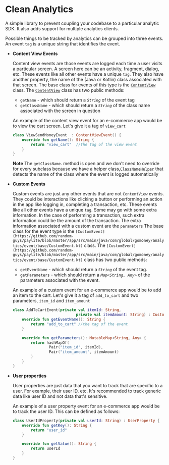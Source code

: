 # Clean Analytics

A simple library to prevent coupling your codebase to a particular analytic SDK. It also adds support for multiple analytics clients.

Possible things to be tracked by analytics can be grouped into three events. An event `tag` is a unique string that identifies the event.

- **Content View Events**

    Content view events are those events are logged each time a user visits a particular screen. A screen here can be an activity, fragment, dialog, etc. These events like all other events have a unique `tag`. They also have another property, the name of the (Java or Kotlin) class associated with that screen. The base class for events of this type is the  [`ContentView`](https://github.com/random-guys/paylite/blob/master/app/src/main/java/com/global/gomoney/analytics/event/base/ContentViewEvent.kt) class.
    The [`ContentView`](https://github.com/random-guys/paylite/blob/master/app/src/main/java/com/global/gomoney/analytics/event/base/ContentViewEvent.kt) class has two public methods:

    - `getName`  - which should return a *`String`* of the event tag
    - `getClassName` - which should return a *`String`* of the class name associated with the screen in question

    An example of the content view event for an e-commerce app would be to view the cart screen. Let's give it  a tag of  `view_cart`

    ```kotlin
    class ViewSendMoneyEvent  : ContentViewEvent() {
        override fun getName(): String {
            return "view_cart"  //the tag of the view event
        }
    }
    ```

    **Note**
    The `getClassName`. method is open and we don't need to override for every subclass because we have a helper class,[`ClassNameHelper`](https://github.com/random-guys/paylite/blob/master/app/src/main/java/com/global/gomoney/analytics/util/ClassNameHelper.kt)  that detects the name of the class where the event is logged automatically

- **Custom Events**

    Custom events are just any other events that are not `ContentView` events. They could be interactions like clicking a button or performing an action in the app like logging in, completing a transaction, etc. These events like all other events have a unique `tag`. Some may go with some extra information. In the case of performing a transaction, such extra information could be the amount of the transaction. The extra information associated with a custom event are the `parameters` The base class for the event type is the `[CustomEvent](https://github.com/random-guys/paylite/blob/master/app/src/main/java/com/global/gomoney/analytics/event/base/CustomEvent.kt)` class.
    The `[CustomEvent](https://github.com/random-guys/paylite/blob/master/app/src/main/java/com/global/gomoney/analytics/event/base/CustomEvent.kt)` class has two public methods:

    - `getEventName` -  which should return a *`String`* of the event tag.
    - `getParameters` - which should return a *`Map<String, Any>`* of the parameters associated with the event.

    An example of a custom event for an e-commerce app would be to add an item to the cart. Let's give it a tag of `add_to_cart` and two parameters, `item_id` and `item_amount`

    ```kotlin
    class AddToCartEvent(private val itemId: String,
                                private val itemAmount: String) : CustomEvent() {
        override fun getEventName(): String {
            return "add_to_cart" //the tag of the event
        }

        override fun getParameters(): MutableMap<String, Any> {
            return hashMapOf(
                    Pair("item_id", itemId),
                    Pair("item_amount", itemAmount)
            )
        }
    }
    ```

- **User properties**

    User properties are just data that you want to track that are specific to a user. For example, their user ID, etc.  It's recommended to track generic data like user ID and not data that's sensitive.

    An example of a user property event for an e-commerce app would be to track the user ID. This can be defined as follows:

    ```kotlin
    class UserIdProperty(private val userId: String) : UserProperty {
        override fun getKey(): String {
            return "user_id"
        }

        override fun getValue(): String {
            return userId
        }
    }
    ```